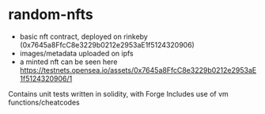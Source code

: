 # random-nfts
- basic nft contract, deployed on rinkeby (0x7645a8FfcC8e3229b0212e2953aE1f5124320906)
- images/metadata uploaded on ipfs
- a minted nft can be seen here https://testnets.opensea.io/assets/0x7645a8FfcC8e3229b0212e2953aE1f5124320906/1

Contains unit tests written in solidity, with Forge
Includes use of vm functions/cheatcodes

